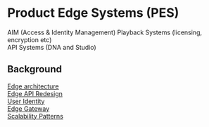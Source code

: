# Product Edge Systems (PES)

AIM (Access & Identity Management)
Playback Systems (licensing, encryption etc)   
API Systems (DNA and Studio)    

## Background

[Edge architecture](https://www.youtube.com/watch?v=5ju4W9KAzcY)    
[Edge API Redesign](https://www.infoq.com/presentations/netflix-groovy-scripting/)    
[User Identity](https://www.infoq.com/presentations/netflix-user-identity)    
[Edge Gateway](https://www.infoq.com/presentations/netflix-edge-gateway)    
[Scalability Patterns](https://www.infoq.com/presentations/netflix-edge-scalability-patterns)    
